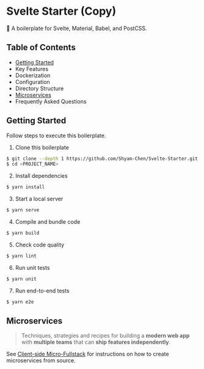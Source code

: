 # Svelte Starter (Copy)

:icecream: A boilerplate for Svelte, Material, Babel, and PostCSS.

## Table of Contents

- [Getting Started](#getting-started)
- Key Features
- Dockerization
- Configuration
- Directory Structure
- [Microservices](#microservices)
- Frequently Asked Questions

## Getting Started

Follow steps to execute this boilerplate.

1. Clone this boilerplate

```sh
$ git clone --depth 1 https://github.com/Shyam-Chen/Svelte-Starter.git <PROJECT_NAME>
$ cd <PROJECT_NAME>
```

2. Install dependencies

```sh
$ yarn install
```

3. Start a local server

```sh
$ yarn serve
```

4. Compile and bundle code

```sh
$ yarn build
```

5. Check code quality

```sh
$ yarn lint
```

6. Run unit tests

```sh
$ yarn unit
```

7. Run end-to-end tests

```sh
$ yarn e2e
```

## Microservices

> Techniques, strategies and recipes for building a **modern web app** with **multiple teams** that can **ship features independently**.

See [Client-side Micro-Fullstack](https://github.com/Shyam-Chen/Micro-Fullstack/tree/master/client) for instructions on how to create microservices from source.
